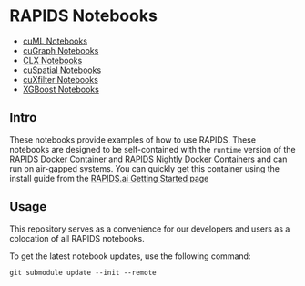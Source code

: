 # RAPIDS Notebooks

- [cuML Notebooks](https://github.com/rapidsai/cuml/tree/branch-0.17/notebooks)
- [cuGraph Notebooks](https://github.com/rapidsai/cugraph/tree/branch-0.17/notebooks)
- [CLX Notebooks](https://github.com/rapidsai/clx/tree/branch-0.17/notebooks)
- [cuSpatial Notebooks](https://github.com/rapidsai/cuspatial/tree/branch-0.17/notebooks)
- [cuXfilter Notebooks](https://github.com/rapidsai/cuxfilter/tree/branch-0.17/notebooks)
- [XGBoost Notebooks](https://github.com/rapidsai/xgboost-conda/tree/branch-0.17/notebooks)

## Intro

These notebooks provide examples of how to use RAPIDS.  These notebooks are designed to be self-contained with the `runtime` version of the [RAPIDS Docker Container](https://hub.docker.com/r/rapidsai/rapidsai/) and [RAPIDS Nightly Docker Containers](https://hub.docker.com/r/rapidsai/rapidsai-nightly) and can run on air-gapped systems.  You can quickly get this container using the install guide from the [RAPIDS.ai Getting Started page](https://rapids.ai/start.html#get-rapids)

## Usage

This repository serves as a convenience for our developers and users as a colocation of all RAPIDS notebooks.

To get the latest notebook updates, use the following command:

`git submodule update --init --remote`
